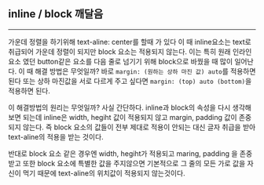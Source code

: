 ## inline / block 깨달음
---
가운데 정렬을 하기위해 text-aline: center를 할때 가 있다
이 때 inline요소는 text로 취급되어 가운데 정렬이 되지만 block 요소는 적용되지 않는다.
이는 특히 원래 인라인 요소 였던 button같은 요소를 다음 줄로 넘기기 위해 block으로 바꿨을 때 많이 일어난다. 이 때 해결 방법은 무엇일까?
바로 `margin: (원하는 상하 마진 값) auto`를 적용하면 된다 또는 상하 마진값을 서로 다르게 주고 싶다면 `margin: (top) auto (bottom)`을 적용하면 된다.

이 해결방법의 원리는 무엇일까? 사실 간단하다.
inline과 block의 속성을 다시 생각해보면 되는데 inline은 width, hegiht 값이 적용되지 않고 margin, padding 값이 존중되지 않는다. 즉 block 요소의 값들이 전부 제대로 적용이 안되는 대신 글자 취급을 받아 text-aline의 적용을 받는 것이다.

반대로 block 요소 같은 경우엔 width, hegiht가 적용되고 maring, padding 을 존중받고 또한 block 요소에 특별한 값을 주지않으면 기본적으로 그 줄의 모든 가로 값을 자신이 먹기 때문에 text-aline의 위치값이 적용되지 않는것이다.